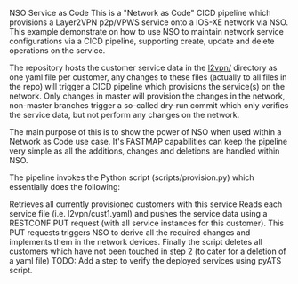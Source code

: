 NSO Service as Code
This is a "Network as Code" CICD pipeline which provisions a Layer2VPN p2p/VPWS service onto a IOS-XE network via NSO. This example demonstrate on how to use NSO to maintain network service configurations via a CICD pipeline, supporting create, update and delete operations on the service.

The repository hosts the customer service data in the [l2vpn/](https://github.com/oboehmer/nso-service-as-code/tree/master/l2vpn) directory as one yaml file per customer, any changes to these files (actually to all files in the repo) will trigger a CICD pipeline which provisions the service(s) on the network.
Only changes in master will provision the changes in the network, non-master branches trigger a so-called dry-run commit which only verifies the service data, but not perform any changes on the network.

The main purpose of this is to show the power of NSO when used within a Network as Code use case. It's FASTMAP capabilities can keep the pipeline very simple as all the additions, changes and deletions are handled within NSO.

The pipeline invokes the Python script (scripts/provision.py) which essentially does the following:

Retrieves all currently provisioned customers with this service
Reads each service file (i.e. l2vpn/cust1.yaml) and pushes the service data using a RESTCONF PUT request (with all service instances for this customer). This PUT requests triggers NSO to derive all the required changes and implements them in the network devices.
Finally the script deletes all customers which have not been touched in step 2 (to cater for a deletion of a yaml file)
TODO: Add a step to verify the deployed services using pyATS script.
